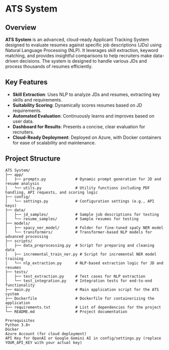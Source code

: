 # ATS System

## Overview
**ATS System** is an advanced, cloud-ready Applicant Tracking System designed to evaluate resumes against specific job descriptions (JDs) using Natural Language Processing (NLP). It leverages skill extraction, keyword matching, and provides insightful comparisons to help recruiters make data-driven decisions. The system is designed to handle various JDs and process thousands of resumes efficiently.

## Key Features
- **Skill Extraction**: Uses NLP to analyze JDs and resumes, extracting key skills and requirements.
- **Suitability Scoring**: Dynamically scores resumes based on JD requirements.
- **Automated Evaluation**: Continuously learns and improves based on user data.
- **Dashboard for Results**: Presents a concise, clear evaluation for recruiters.
- **Cloud-Ready Deployment**: Deployed on Azure, with Docker containers for ease of scalability and maintenance.

## Project Structure
```plaintext
ATS System/
├── app/
│   ├── prompts.py             # Dynamic prompt generation for JD and resume analysis
│   └── utils.py               # Utility functions including PDF handling, API requests, and scoring logic
├── config/
│   └── settings.py            # Configuration settings (e.g., API keys)
├── data/
│   ├── jd_samples/            # Sample job descriptions for testing
│   └── resume_samples/        # Sample resumes for testing
├── models/
│   ├── spacy_ner_model/       # Folder for fine-tuned spaCy NER model
│   └── transformers/          # Transformer-based NLP models for advanced processing
├── scripts/
│   ├── data_preprocessing.py  # Script for preparing and cleaning data
│   ├── incremental_train_ner.py # Script for incremental NER model training
│   └── nlp_extraction.py      # NLP-based extraction logic for JD and resumes
├── tests/
│   ├── test_extraction.py     # Test cases for NLP extraction
│   └── test_integration.py    # Integration tests for end-to-end functionality
├── main.py                    # Main application script for the ATS system
├── Dockerfile                 # Dockerfile for containerizing the application
├── requirements.txt           # List of dependencies for the project
└── README.md                  # Project documentation

Prerequisites
Python 3.8+
Docker
Azure Account (for cloud deployment)
API Key for OpenAI or Google Gemini AI in config/settings.py (replace YOUR_API_KEY with your actual key)
